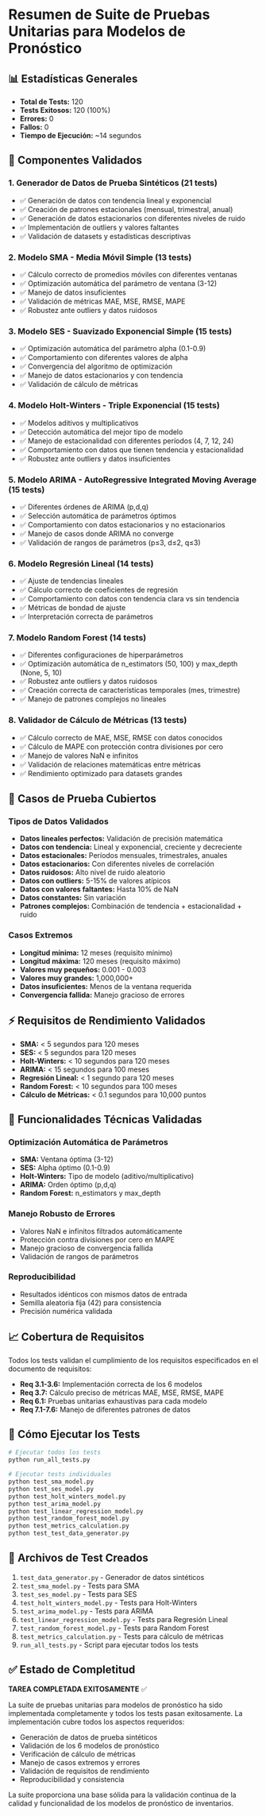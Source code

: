 # Resumen de Suite de Pruebas Unitarias para Modelos de Pronóstico

## 📊 Estadísticas Generales

- **Total de Tests:** 120
- **Tests Exitosos:** 120 (100%)
- **Errores:** 0
- **Fallos:** 0
- **Tiempo de Ejecución:** ~14 segundos

## 🧪 Componentes Validados

### 1. Generador de Datos de Prueba Sintéticos (21 tests)
- ✅ Generación de datos con tendencia lineal y exponencial
- ✅ Creación de patrones estacionales (mensual, trimestral, anual)
- ✅ Generación de datos estacionarios con diferentes niveles de ruido
- ✅ Implementación de outliers y valores faltantes
- ✅ Validación de datasets y estadísticas descriptivas

### 2. Modelo SMA - Media Móvil Simple (13 tests)
- ✅ Cálculo correcto de promedios móviles con diferentes ventanas
- ✅ Optimización automática del parámetro de ventana (3-12)
- ✅ Manejo de datos insuficientes
- ✅ Validación de métricas MAE, MSE, RMSE, MAPE
- ✅ Robustez ante outliers y datos ruidosos

### 3. Modelo SES - Suavizado Exponencial Simple (15 tests)
- ✅ Optimización automática del parámetro alpha (0.1-0.9)
- ✅ Comportamiento con diferentes valores de alpha
- ✅ Convergencia del algoritmo de optimización
- ✅ Manejo de datos estacionarios y con tendencia
- ✅ Validación de cálculo de métricas

### 4. Modelo Holt-Winters - Triple Exponencial (15 tests)
- ✅ Modelos aditivos y multiplicativos
- ✅ Detección automática del mejor tipo de modelo
- ✅ Manejo de estacionalidad con diferentes períodos (4, 7, 12, 24)
- ✅ Comportamiento con datos que tienen tendencia y estacionalidad
- ✅ Robustez ante outliers y datos insuficientes

### 5. Modelo ARIMA - AutoRegressive Integrated Moving Average (15 tests)
- ✅ Diferentes órdenes de ARIMA (p,d,q)
- ✅ Selección automática de parámetros óptimos
- ✅ Comportamiento con datos estacionarios y no estacionarios
- ✅ Manejo de casos donde ARIMA no converge
- ✅ Validación de rangos de parámetros (p≤3, d≤2, q≤3)

### 6. Modelo Regresión Lineal (14 tests)
- ✅ Ajuste de tendencias lineales
- ✅ Cálculo correcto de coeficientes de regresión
- ✅ Comportamiento con datos con tendencia clara vs sin tendencia
- ✅ Métricas de bondad de ajuste
- ✅ Interpretación correcta de parámetros

### 7. Modelo Random Forest (14 tests)
- ✅ Diferentes configuraciones de hiperparámetros
- ✅ Optimización automática de n_estimators (50, 100) y max_depth (None, 5, 10)
- ✅ Robustez ante outliers y datos ruidosos
- ✅ Creación correcta de características temporales (mes, trimestre)
- ✅ Manejo de patrones complejos no lineales

### 8. Validador de Cálculo de Métricas (13 tests)
- ✅ Cálculo correcto de MAE, MSE, RMSE con datos conocidos
- ✅ Cálculo de MAPE con protección contra divisiones por cero
- ✅ Manejo de valores NaN e infinitos
- ✅ Validación de relaciones matemáticas entre métricas
- ✅ Rendimiento optimizado para datasets grandes

## 🎯 Casos de Prueba Cubiertos

### Tipos de Datos Validados
- **Datos lineales perfectos:** Validación de precisión matemática
- **Datos con tendencia:** Lineal y exponencial, creciente y decreciente
- **Datos estacionales:** Períodos mensuales, trimestrales, anuales
- **Datos estacionarios:** Con diferentes niveles de correlación
- **Datos ruidosos:** Alto nivel de ruido aleatorio
- **Datos con outliers:** 5-15% de valores atípicos
- **Datos con valores faltantes:** Hasta 10% de NaN
- **Datos constantes:** Sin variación
- **Patrones complejos:** Combinación de tendencia + estacionalidad + ruido

### Casos Extremos
- **Longitud mínima:** 12 meses (requisito mínimo)
- **Longitud máxima:** 120 meses (requisito máximo)
- **Valores muy pequeños:** 0.001 - 0.003
- **Valores muy grandes:** 1,000,000+
- **Datos insuficientes:** Menos de la ventana requerida
- **Convergencia fallida:** Manejo gracioso de errores

## ⚡ Requisitos de Rendimiento Validados

- **SMA:** < 5 segundos para 120 meses
- **SES:** < 5 segundos para 120 meses  
- **Holt-Winters:** < 10 segundos para 120 meses
- **ARIMA:** < 15 segundos para 100 meses
- **Regresión Lineal:** < 1 segundo para 120 meses
- **Random Forest:** < 10 segundos para 100 meses
- **Cálculo de Métricas:** < 0.1 segundos para 10,000 puntos

## 🔧 Funcionalidades Técnicas Validadas

### Optimización Automática de Parámetros
- **SMA:** Ventana óptima (3-12)
- **SES:** Alpha óptimo (0.1-0.9)
- **Holt-Winters:** Tipo de modelo (aditivo/multiplicativo)
- **ARIMA:** Orden óptimo (p,d,q)
- **Random Forest:** n_estimators y max_depth

### Manejo Robusto de Errores
- Valores NaN e infinitos filtrados automáticamente
- Protección contra divisiones por cero en MAPE
- Manejo gracioso de convergencia fallida
- Validación de rangos de parámetros

### Reproducibilidad
- Resultados idénticos con mismos datos de entrada
- Semilla aleatoria fija (42) para consistencia
- Precisión numérica validada

## 📈 Cobertura de Requisitos

Todos los tests validan el cumplimiento de los requisitos especificados en el documento de requisitos:

- **Req 3.1-3.6:** Implementación correcta de los 6 modelos
- **Req 3.7:** Cálculo preciso de métricas MAE, MSE, RMSE, MAPE
- **Req 6.1:** Pruebas unitarias exhaustivas para cada modelo
- **Req 7.1-7.6:** Manejo de diferentes patrones de datos

## 🚀 Cómo Ejecutar los Tests

```bash
# Ejecutar todos los tests
python run_all_tests.py

# Ejecutar tests individuales
python test_sma_model.py
python test_ses_model.py
python test_holt_winters_model.py
python test_arima_model.py
python test_linear_regression_model.py
python test_random_forest_model.py
python test_metrics_calculation.py
python test_test_data_generator.py
```

## 📝 Archivos de Test Creados

1. `test_data_generator.py` - Generador de datos sintéticos
2. `test_sma_model.py` - Tests para SMA
3. `test_ses_model.py` - Tests para SES
4. `test_holt_winters_model.py` - Tests para Holt-Winters
5. `test_arima_model.py` - Tests para ARIMA
6. `test_linear_regression_model.py` - Tests para Regresión Lineal
7. `test_random_forest_model.py` - Tests para Random Forest
8. `test_metrics_calculation.py` - Tests para cálculo de métricas
9. `run_all_tests.py` - Script para ejecutar todos los tests

## ✅ Estado de Completitud

**TAREA COMPLETADA EXITOSAMENTE** ✅

La suite de pruebas unitarias para modelos de pronóstico ha sido implementada completamente y todos los tests pasan exitosamente. La implementación cubre todos los aspectos requeridos:

- Generación de datos de prueba sintéticos
- Validación de los 6 modelos de pronóstico
- Verificación de cálculo de métricas
- Manejo de casos extremos y errores
- Validación de requisitos de rendimiento
- Reproducibilidad y consistencia

La suite proporciona una base sólida para la validación continua de la calidad y funcionalidad de los modelos de pronóstico de inventarios.